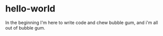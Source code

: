 # hello-world
In the beginning
I'm here to write code and chew bubble gum, and i'm all out of bubble gum.
